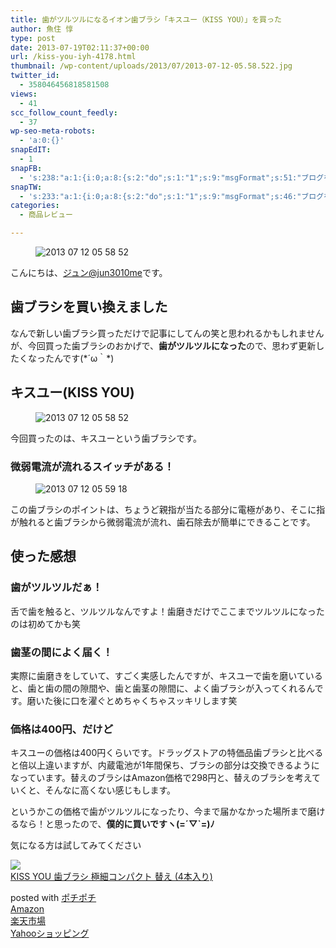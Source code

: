 ```yaml
---
title: 歯がツルツルになるイオン歯ブラシ「キスユー（KISS YOU）」を買った
author: 魚住 惇
type: post
date: 2013-07-19T02:11:37+00:00
url: /kiss-you-iyh-4178.html
thumbnail: /wp-content/uploads/2013/07/2013-07-12-05.58.522.jpg
twitter_id:
  - 358046456818581508
views:
  - 41
scc_follow_count_feedly:
  - 37
wp-seo-meta-robots:
  - 'a:0:{}'
snapEdIT:
  - 1
snapFB:
  - 's:238:"a:1:{i:0;a:8:{s:2:"do";s:1:"1";s:9:"msgFormat";s:51:"ブログを更新しました！%TITLE% %SITENAME%";s:8:"postType";s:1:"A";s:9:"isAutoImg";s:1:"A";s:8:"imgToUse";s:0:"";s:9:"isAutoURL";s:1:"A";s:8:"urlToUse";s:0:"";s:4:"doFB";i:0;}}";'
snapTW:
  - 's:233:"a:1:{i:0;a:8:{s:2:"do";s:1:"1";s:9:"msgFormat";s:46:"ブログを更新しました: %TITLE%  %URL%";s:8:"attchImg";s:1:"1";s:9:"isAutoImg";s:1:"A";s:8:"imgToUse";s:0:"";s:9:"isAutoURL";s:1:"A";s:8:"urlToUse";s:0:"";s:4:"doTW";i:0;}}";'
categories:
  - 商品レビュー

---
```


<figure class="wp-block-image"><img decoding="async" src="/wp-content/uploads/2013/07/2013-07-12-05.58.52.jpg" alt="2013 07 12 05 58 52" /></figure> 

こんにちは、[ジュン@jun3010me][1]です。

## 歯ブラシを買い換えました

なんで新しい歯ブラシ買っただけで記事にしてんの笑と思われるかもしれませんが、今回買った歯ブラシのおかげで、**歯がツルツルになった**ので、思わず更新したくなったんです(\*´ω｀\*)

## キスユー(KISS YOU)
<figure class="wp-block-image">

<img decoding="async" src="/wp-content/uploads/2013/07/2013-07-12-05.58.521.jpg" alt="2013 07 12 05 58 52" /> </figure> 

今回買ったのは、キスユーという歯ブラシです。 

### 微弱電流が流れるスイッチがある！
<figure class="wp-block-image">

<img decoding="async" src="/wp-content/uploads/2013/07/2013-07-12-05.59.18.jpg" alt="2013 07 12 05 59 18" /> </figure> 

この歯ブラシのポイントは、ちょうど親指が当たる部分に電極があり、そこに指が触れると歯ブラシから微弱電流が流れ、歯石除去が簡単にできることです。

## 使った感想

### 歯がツルツルだぁ！

舌で歯を触ると、ツルツルなんですよ！歯磨きだけでここまでツルツルになったのは初めてかも笑

### 歯茎の間によく届く！

実際に歯磨きをしていて、すごく実感したんですが、キスユーで歯を磨いていると、歯と歯の間の隙間や、歯と歯茎の隙間に、よく歯ブラシが入ってくれるんです。磨いた後に口を濯ぐとめちゃくちゃスッキリします笑

### 価格は400円、だけど

キスユーの価格は400円くらいです。ドラッグストアの特価品歯ブラシと比べると倍以上違いますが、内蔵電池が1年間保ち、ブラシの部分は交換できるようになっています。替えのブラシはAmazon価格で298円と、替えのブラシを考えていくと、そんなに高くない感じもします。

というかこの価格で歯がツルツルになったり、今まで届かなかった場所まで磨けるなら！と思ったので、**僕的に買いですヽ(=´▽\`=)ﾉ**

気になる方は試してみてください

<div class="cstmreba">
  <div class="kaerebalink-box">
    <div class="kaerebalink-image">
      <a href="https://www.amazon.co.jp/KISS-YOU-%E6%AD%AF%E3%83%96%E3%83%A9%E3%82%B7-%E6%A5%B5%E7%B4%B0%E3%82%B3%E3%83%B3%E3%83%91%E3%82%AF%E3%83%88-4%E6%9C%AC%E5%85%A5%E3%82%8A/dp/B06XBKF4CJ?psc=1&#038;SubscriptionId=AKIAIGGQ4QGQY6L2RH4A&#038;tag=jun3010me-22&#038;linkCode=xm2&#038;camp=2025&#038;creative=165953&#038;creativeASIN=B06XBKF4CJ" target="_blank"  rel="noopener noreferrer"><img decoding="async" src="https://images-fe.ssl-images-amazon.com/images/I/41aK7EzqEmL._SL160_.jpg" style="border: none;" /></a>
    </div>
    <div class="kaerebalink-info">
      <div class="kaerebalink-name">
        <a href="https://www.amazon.co.jp/KISS-YOU-%E6%AD%AF%E3%83%96%E3%83%A9%E3%82%B7-%E6%A5%B5%E7%B4%B0%E3%82%B3%E3%83%B3%E3%83%91%E3%82%AF%E3%83%88-4%E6%9C%AC%E5%85%A5%E3%82%8A/dp/B06XBKF4CJ?psc=1&#038;SubscriptionId=AKIAIGGQ4QGQY6L2RH4A&#038;tag=jun3010me-22&#038;linkCode=xm2&#038;camp=2025&#038;creative=165953&#038;creativeASIN=B06XBKF4CJ" target="_blank"  rel="noopener noreferrer">KISS YOU 歯ブラシ 極細コンパクト 替え (4本入り)</a></p> 
        <div class="kaerebalink-powered-date">
          posted with <a href="http://jun3010.me/" rel="nofollow noopener noreferrer" target="_blank">ポチポチ</a>
        </div>
      </div>
      <div class="kaerebalink-link1">
        <div class="shoplinkamazon">
          <a href="https://www.amazon.co.jp/gp/search?keywords=KISS YOU 歯ブラシ&#038;tag=jun3010me-22" target="_blank"  rel="noopener noreferrer">Amazon</a>
        </div>
        <div class="shoplinkrakuten">
          <a href="https://hb.afl.rakuten.co.jp/hgc/10ef1d94.c90f9829.10ef1d95.53606a39/?pc=https%3A%2F%2Fsearch.rakuten.co.jp%2Fsearch%2Fmall%2FKISS YOU 歯ブラシ%2F-%2Ff.1-p.1-s.1-sf.0-st.A-v.2%3Fx%3D0%26scid%3Daf_ich_link_urltxt%26m%3Dhttp%3A%2F%2Fm.rakuten.co.jp%2F" target="_blank"  rel="noopener noreferrer">楽天市場</a>
        </div>
        <div class="shoplinkyahoo">
          <a href="https://ck.jp.ap.valuecommerce.com/servlet/referral?sid=3040825&#038;pid=884909937&#038;vc_url=http%3A%2F%2Fsearch.shopping.yahoo.co.jp%2Fsearch%3Fp%3DKISS YOU 歯ブラシ;vcptn=kaereba" target="_blank"  rel="noopener noreferrer">Yahooショッピング<img decoding="async" loading="lazy" src="//ad.jp.ap.valuecommerce.com/servlet/gifbanner?sid=3040825&#038;pid=884909937" height="1" width="1" border="0" /></a>
        </div>
      </div>
    </div>
    <div class="booklink-footer">
    </div>
  </div>
</div>

 [1]: https://twitter.com/jun3010me
